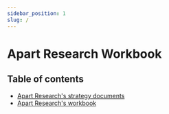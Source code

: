 ```yaml
---
sidebar_position: 1
slug: /
---
```


# Apart Research Workbook

## Table of contents

- [Apart Research's strategy documents](/strategy/)
- [Apart Research's workbook](/workbook/)
